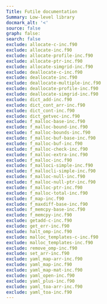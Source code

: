 ```yaml
---
Title: Futile documentation
Summary: Low-level library
docmark_alt: '<'
source: false
graph: false:
search: false
exclude: allocate-c-inc.f90
exclude: allocate-inc.f90
exclude: allocate-profile-inc.f90
exclude: allocate-ptr-inc.f90
exclude: allocate-simgrid-inc.f90
exclude: deallocate-c-inc.f90
exclude: deallocate-inc.f90
exclude: deallocate-multiple-inc.f90
exclude: deallocate-profile-inc.f90
exclude: deallocate-simgrid-inc.f90
exclude: dict_add-inc.f90
exclude: dict_cont_arr-inc.f90
exclude: dict_cont-inc.f90
exclude: dict_getvec-inc.f90
exclude: f_malloc-base-inc.f90
exclude: f_malloc-bound-inc.f90
exclude: f_malloc-bounds-inc.f90
exclude: f_malloc-buf-base-inc.f90
exclude: f_malloc-buf-inc.f90
exclude: f_malloc-check-inc.f90
exclude: f_malloc-extra-inc.f90
exclude: f_malloc-inc.f90
exclude: f_malloci-simple-inc.f90
exclude: f_mallocli-simple-inc.f90
exclude: f_malloc-null-inc.f90
exclude: f_malloc-null-ptr-inc.f90
exclude: f_malloc-ptr-inc.f90
exclude: f_malloc-total-inc.f90
exclude: f_map-inc.f90
exclude: f_maxdiff-base-inc.f90
exclude: f_memcpy-base-inc.f90
exclude: f_memcpy-inc.f90
exclude: getadd-c-inc.f90
exclude: get_err-inc.f90
exclude: halt_omp-inc.f90
exclude: malloc_templates-c-inc.f90
exclude: malloc_templates-inc.f90
exclude: remove_omp-inc.f90
exclude: set_arr-inc.f90
exclude: yaml_map-arr-inc.f90
exclude: yaml_map-inc.f90
exclude: yaml_map-mat-inc.f90
exclude: yaml_open-inc.f90
exclude: yaml_plus-inc.f90
exclude: yaml_toa-arr-inc.f90
exclude: yaml_toa-inc.f90
---
```

